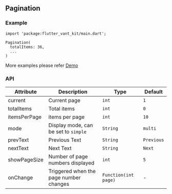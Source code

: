 ## Pagination

### Example

```
import 'package:flutter_vant_kit/main.dart';

Pagination(
  totalItems: 36,
  ...
)
```

More examples please refer [Demo](https://github.com/benjaken/flutter_vant_kit/blob/master/example/lib/routes/demoPagination.dart)

### API

| Attribute | Description | Type | Default |
| ------------ | ------------ | ------------ | ------------ |
| current | Current page | `int` | `1` |
| totalItems | Total items | `int` | `0` |
| itemsPerPage | items per page | `int` | `10` |
| mode | Display mode, can be set to `simple` | `String` | `multi` |
| prevText | Previous Text | `String` | `Previous` |
| nextText | Next Text | `String` | `Next`
| showPageSize | Number of page numbers displayed | `int` | `5` |
| onChange | Triggered when the page number changes | `Function(int page)` | - |
